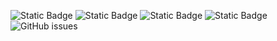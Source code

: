 ![Static Badge](https://img.shields.io/badge/blacklists-60-000000) ![Static Badge](https://img.shields.io/badge/blacklisted-2982988-cc0000) ![Static Badge](https://img.shields.io/badge/whitelisted-2242-00CC00) ![Static Badge](https://img.shields.io/badge/streaming_blacklist-28106-000000) ![GitHub issues](https://img.shields.io/github/issues/fabriziosalmi/blacklists)
